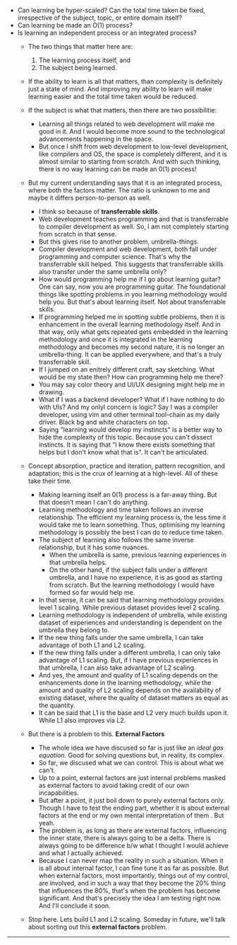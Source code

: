 - Can learning be hyper-scaled? Can the total time taken be fixed, irrespective of the subject, topic, or entire domain itself?
- Can learning be made an O(1) process?
- Is learning an independent process or an integrated process?
  - The two things that matter here are:
    1. The learning process itself, and
    2. The subject being learned.
  - If the ability to learn is all that matters, than complexity is definitely just a state of mind. And improving my ability to learn will make learning easier and the total time taken would be reduced.
  - If the subject is what that matters, then there are two possibilitie:
    - Learning all things related to web development will make me good in it. And I would become more sound to the technological advancements happening in the space.
    - But once I shift from web development to low-level development, like compilers and OS, the space is completely different, and it is almost similar to starting from scratch. And with such thinking, there is no way learning can be made an 0(1) process!
   
  - But my current understanding says that it is an integrated process, where both the factors matter. The ratio is unknown to me and maybe it differs person-to-person as well.
    - I think so because of **transferrable skills**.
    - Web development teaches programming and that is transferrable to compiler development as well. So, I am not completely starting from scratch in that sense.
    - But this gives rise to another problem, umbrella-things.
    - Compiler development and web development, both fall under programming and computer science. That's why the transferrable skill helped. This suggests that transferrable skills also transfer under the same umbrella only?
    - How would programming help me if I go about learning guitar? One can say, now you are programming guitar. The foundational things like spotting problems in you learning methodology would help you. But that's about learning itself. Not about transferrable skills.
    - If programming helped me in spotting subtle problems, then it is enhancement in the overall learning methodology itself. And in that way, only what gets repeated gets embedded in the learning methodology and once it is integrated in the learning methodology and becomes my second nature, it is no longer an umbrella-thing. It can be applied everywhere, and that's a truly transferrable skill.
    - If I jumped on an enitrely different craft, say sketching. What would be my state then? How can programming help me there?
    - You may say color theory and UI/UX designing might help me in drawing.
    - What if I was a backend developer? What if I have nothing to do with UIs? And my onlyl concern is logic? Say I was a compiler developer, using vim and other terminal tool-chain as my daily driver. Black bg and white characters on top.
    - Saying "learning would develop my instincts" is a better way to hide the complexity of this topic. Because you can't dissect instincts. It is saying that "I know there exists something that helps but I don't know what that is". It can't be articulated.

  - Concept absorption, practice and iteration, pattern recognition, and adaptation; this is the crux of learning at a high-level. All of these take their time.
    - Making learning itself an 0(1) process is a far-away thing. But that doesn't mean I can't do anything.
    - Learning methodology and time taken follows an inverse relationship. The efficient my learning process is, the less time it would take me to learn something. Thus, optimising my learning methodology is possibly the best I can do to reduce time taken.
    - The subject of learning also follows the same inverse relationship, but it has some nuances.
      - When the umbrella is same, previous learning experiences in that umbrella helps.
      - On the other hand, if the subject falls under a different umbrella, and I have no experience, it is as good as starting from scratch. But the learning methodology I would have formed so far would help me.
    - In that sense, it can be said that learning methodology provides level 1 scaling. While previous dataset provides level 2 scaling.
    - Learning methodology is independent of umbrella, while existing dataset of experiences and understanding is dependent on the umbrella they belong to.
    - If the new thing falls under the same umbrella, I can take advantage of both L1 and L2 scaling.
    - If the new thing falls under a different umbrella, I can only take advantage of L1 scaling. But, if I have previous experiences in that umbrella, I can also take advantage of L2 scaling.
    - And yes, the amount and quality of L1 scaling depends on the enhancements done in the learning methodology, while the amount and quality of L2 scaling depends on the availability of existing dataset, where the quality of dataset matters as equal as the quantity.
    - It can be said that L1 is the base and L2 very much builds upon it. While L1 also improves via L2.
   
  - But there is a problem to this. **External Factors**
    - The whole idea we have discused so far is just like an *ideal gas equation*. Good for solving questions but, in reality, its complex.
    - So far, we discused what we can control. This is about what we can't.
    - Up to a point, external factors are just internal problems masked as external factors to avoid taking credit of our own incapabilities.
    - But after a point, it just boil down to purely external factors only. Though I have to test the ending part, whether it is about external factors at the end or my own mental interpretation of them . But yeah.
    - The problem is, as long as there are external factors, influencing the inner state, there is always going to be a delta. There is always going to be difference b/w what I thought I would achieve and what I actually achieved.
    - Because I can never map the reality in such a situation. When it is all about internal factor, I can fine tune it as far as possible. But when external factors, most importantly, things out of my control, are involved, and in such a way that they become the 20% thing that influences the 80%, that's when the problem has become significant. And that's precisely the idea I am testing right now. And I'll conclude it soon.
  - Stop here. Lets build L1 and L2 scaling. Someday in future, we'll talk about sorting out this **external factors** problem.

----------

